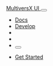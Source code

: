 <div class="container position-sticky z-index-sticky top-0">
  <div class="row">
    <div class="col-12">
      <nav class="navbar navbar-expand-lg bg-black-200 border-radius-sm top-0 z-index-3 shadow position-absolute my-3 py-2 start-0 end-0 mx-2">
        <div class="container-fluid px-1">
          <a class="navbar-brand text-white font-weight-bolder ms-lg-0 " href="{{root}}"> MultiversX UI </a>
          <button class="navbar-toggler shadow-none ms-2" type="button" data-bs-toggle="collapse" data-bs-target="#navigation" aria-controls="navigation" aria-expanded="false" aria-label="Toggle navigation">
            <span class="navbar-toggler-icon mt-2">
              <span class="navbar-toggler-bar bar1"></span>
              <span class="navbar-toggler-bar bar2"></span>
              <span class="navbar-toggler-bar bar3"></span>
            </span>
          </button>
          <div class="collapse navbar-collapse" id="navigation">
            <ul class="navbar-nav ms-auto">
              <li class="nav-item d-flex">
                <a class="nav-link text-white font-weight-bold d-flex align-items-center me-2 " aria-current="page" href="{{root}}docs/overview/">
                  Docs
                </a>
              </li>
              <li class="nav-item d-flex">
                <a class="nav-link text-white font-weight-bold d-flex align-items-center me-2 " aria-current="page" href="{{root}}#section-tools">
                  Develop
                </a>
              </li>
              <li class="nav-item d-flex">
                <a class="nav-link text-white font-weight-bold d-flex align-items-center me-2 " aria-current="page" href="https://discord.com/invite/FhCJCaHdQa" rel="nofollow" target="_blank">
                  <i class="fab text-lg fa-discord"></i>
                </a>
              </li>
              <li class="nav-item d-flex">
                <a class="nav-link text-white font-weight-bold d-flex align-items-center me-2 " aria-current="page" href="https://github.com/web3-creative-tim" rel="nofollow" target="_blank">
                  <i class="fab text-lg fa-github"></i>
                </a>
              </li>
              <li class="nav-item">
                <button class="btn btn-outline-primary btn-icon px-3 mb-0" onclick="switchMode(this)">
                  <i class="fa fa-sun"></i>
                </button>
              </li>
            </ul>
            <ul class="navbar-nav d-lg-block d-none">
              <li class="nav-item ms-2">
                <a href="{{root}}docs/quick-start/" class="btn btn-primary mb-0 border-radius-sm">Get Started</a>
              </li>
            </ul>
          </div>
        </div>
      </nav>
    </div>
  </div>
</div>
